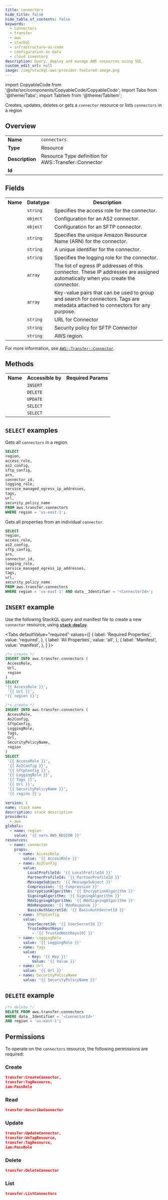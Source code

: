 ```yaml
---
title: connectors
hide_title: false
hide_table_of_contents: false
keywords:
  - connectors
  - transfer
  - aws
  - stackql
  - infrastructure-as-code
  - configuration-as-data
  - cloud inventory
description: Query, deploy and manage AWS resources using SQL
custom_edit_url: null
image: /img/stackql-aws-provider-featured-image.png
---
```


import CopyableCode from '@site/src/components/CopyableCode/CopyableCode';
import Tabs from '@theme/Tabs';
import TabItem from '@theme/TabItem';

Creates, updates, deletes or gets a <code>connector</code> resource or lists <code>connectors</code> in a region

## Overview
<table>
<tbody>
<tr><td><b>Name</b></td><td><code>connectors</code></td></tr>
<tr><td><b>Type</b></td><td>Resource</td></tr>
<tr><td><b>Description</b></td><td>Resource Type definition for AWS::Transfer::Connector</td></tr>
<tr><td><b>Id</b></td><td><CopyableCode code="aws.transfer.connectors" /></td></tr>
</tbody>
</table>

## Fields
<table>
<tbody>
<tr><th>Name</th><th>Datatype</th><th>Description</th></tr><tr><td><CopyableCode code="access_role" /></td><td><code>string</code></td><td>Specifies the access role for the connector.</td></tr>
<tr><td><CopyableCode code="as2_config" /></td><td><code>object</code></td><td>Configuration for an AS2 connector.</td></tr>
<tr><td><CopyableCode code="sftp_config" /></td><td><code>object</code></td><td>Configuration for an SFTP connector.</td></tr>
<tr><td><CopyableCode code="arn" /></td><td><code>string</code></td><td>Specifies the unique Amazon Resource Name (ARN) for the connector.</td></tr>
<tr><td><CopyableCode code="connector_id" /></td><td><code>string</code></td><td>A unique identifier for the connector.</td></tr>
<tr><td><CopyableCode code="logging_role" /></td><td><code>string</code></td><td>Specifies the logging role for the connector.</td></tr>
<tr><td><CopyableCode code="service_managed_egress_ip_addresses" /></td><td><code>array</code></td><td>The list of egress IP addresses of this connector. These IP addresses are assigned automatically when you create the connector.</td></tr>
<tr><td><CopyableCode code="tags" /></td><td><code>array</code></td><td>Key-value pairs that can be used to group and search for connectors. Tags are metadata attached to connectors for any purpose.</td></tr>
<tr><td><CopyableCode code="url" /></td><td><code>string</code></td><td>URL for Connector</td></tr>
<tr><td><CopyableCode code="security_policy_name" /></td><td><code>string</code></td><td>Security policy for SFTP Connector</td></tr>
<tr><td><CopyableCode code="region" /></td><td><code>string</code></td><td>AWS region.</td></tr>
</tbody>
</table>

For more information, see <a href="https://docs.aws.amazon.com/AWSCloudFormation/latest/UserGuide/aws-resource-transfer-connector.html"><code>AWS::Transfer::Connector</code></a>.

## Methods

<table>
<tbody>
  <tr>
    <th>Name</th>
    <th>Accessible by</th>
    <th>Required Params</th>
  </tr>
  <tr>
    <td><CopyableCode code="create_resource" /></td>
    <td><code>INSERT</code></td>
    <td><CopyableCode code="AccessRole, Url, region" /></td>
  </tr>
  <tr>
    <td><CopyableCode code="delete_resource" /></td>
    <td><code>DELETE</code></td>
    <td><CopyableCode code="data__Identifier, region" /></td>
  </tr>
  <tr>
    <td><CopyableCode code="update_resource" /></td>
    <td><code>UPDATE</code></td>
    <td><CopyableCode code="data__Identifier, data__PatchDocument, region" /></td>
  </tr>
  <tr>
    <td><CopyableCode code="list_resources" /></td>
    <td><code>SELECT</code></td>
    <td><CopyableCode code="region" /></td>
  </tr>
  <tr>
    <td><CopyableCode code="get_resource" /></td>
    <td><code>SELECT</code></td>
    <td><CopyableCode code="data__Identifier, region" /></td>
  </tr>
</tbody>
</table>

## `SELECT` examples
Gets all <code>connectors</code> in a region.
```sql
SELECT
region,
access_role,
as2_config,
sftp_config,
arn,
connector_id,
logging_role,
service_managed_egress_ip_addresses,
tags,
url,
security_policy_name
FROM aws.transfer.connectors
WHERE region = 'us-east-1';
```
Gets all properties from an individual <code>connector</code>.
```sql
SELECT
region,
access_role,
as2_config,
sftp_config,
arn,
connector_id,
logging_role,
service_managed_egress_ip_addresses,
tags,
url,
security_policy_name
FROM aws.transfer.connectors
WHERE region = 'us-east-1' AND data__Identifier = '<ConnectorId>';
```

## `INSERT` example

Use the following StackQL query and manifest file to create a new <code>connector</code> resource, using [__`stack-deploy`__](https://pypi.org/project/stack-deploy/).

<Tabs
    defaultValue="required"
    values={[
      { label: 'Required Properties', value: 'required', },
      { label: 'All Properties', value: 'all', },
      { label: 'Manifest', value: 'manifest', },
    ]
}>
<TabItem value="required">

```sql
/*+ create */
INSERT INTO aws.transfer.connectors (
 AccessRole,
 Url,
 region
)
SELECT 
'{{ AccessRole }}',
 '{{ Url }}',
'{{ region }}';
```
</TabItem>
<TabItem value="all">

```sql
/*+ create */
INSERT INTO aws.transfer.connectors (
 AccessRole,
 As2Config,
 SftpConfig,
 LoggingRole,
 Tags,
 Url,
 SecurityPolicyName,
 region
)
SELECT 
 '{{ AccessRole }}',
 '{{ As2Config }}',
 '{{ SftpConfig }}',
 '{{ LoggingRole }}',
 '{{ Tags }}',
 '{{ Url }}',
 '{{ SecurityPolicyName }}',
 '{{ region }}';
```
</TabItem>
<TabItem value="manifest">

```yaml
version: 1
name: stack name
description: stack description
providers:
  - aws
globals:
  - name: region
    value: '{{ vars.AWS_REGION }}'
resources:
  - name: connector
    props:
      - name: AccessRole
        value: '{{ AccessRole }}'
      - name: As2Config
        value:
          LocalProfileId: '{{ LocalProfileId }}'
          PartnerProfileId: '{{ PartnerProfileId }}'
          MessageSubject: '{{ MessageSubject }}'
          Compression: '{{ Compression }}'
          EncryptionAlgorithm: '{{ EncryptionAlgorithm }}'
          SigningAlgorithm: '{{ SigningAlgorithm }}'
          MdnSigningAlgorithm: '{{ MdnSigningAlgorithm }}'
          MdnResponse: '{{ MdnResponse }}'
          BasicAuthSecretId: '{{ BasicAuthSecretId }}'
      - name: SftpConfig
        value:
          UserSecretId: '{{ UserSecretId }}'
          TrustedHostKeys:
            - '{{ TrustedHostKeys[0] }}'
      - name: LoggingRole
        value: '{{ LoggingRole }}'
      - name: Tags
        value:
          - Key: '{{ Key }}'
            Value: '{{ Value }}'
      - name: Url
        value: '{{ Url }}'
      - name: SecurityPolicyName
        value: '{{ SecurityPolicyName }}'

```
</TabItem>
</Tabs>

## `DELETE` example

```sql
/*+ delete */
DELETE FROM aws.transfer.connectors
WHERE data__Identifier = '<ConnectorId>'
AND region = 'us-east-1';
```

## Permissions

To operate on the <code>connectors</code> resource, the following permissions are required:

### Create
```json
transfer:CreateConnector,
transfer:TagResource,
iam:PassRole
```

### Read
```json
transfer:DescribeConnector
```

### Update
```json
transfer:UpdateConnector,
transfer:UnTagResource,
transfer:TagResource,
iam:PassRole
```

### Delete
```json
transfer:DeleteConnector
```

### List
```json
transfer:ListConnectors
```
